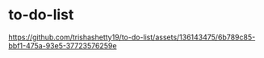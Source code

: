 # to-do-list

https://github.com/trishashetty19/to-do-list/assets/136143475/6b789c85-bbf1-475a-93e5-37723576259e
